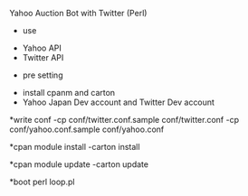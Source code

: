 Yahoo Auction Bot with Twitter (Perl)

* use
 - Yahoo API
 - Twitter API

* pre setting
 - install cpanm and carton
 - Yahoo Japan Dev account and Twitter Dev account 

*write conf
 -cp conf/twitter.conf.sample conf/twitter.conf
 -cp conf/yahoo.conf.sample conf/yahoo.conf

*cpan module install
 -carton install

*cpan module update
 -carton update

*boot
perl loop.pl
